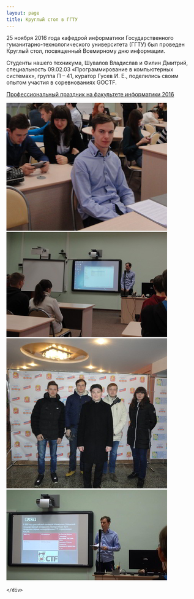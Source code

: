 ```yaml
---
layout: page
title: Круглый стол в ГГТУ
---
```

<section>
<p>25 ноября 2016 года кафедрой информатики Государственного гуманитарно-технологического университета (ГГТУ) был проведен Круглый стол, посвященный Всемирному дню информации.</p>
<p>Студенты нашего техникума, Шувалов Владислав и Филин Дмитрий, специальность 09.02.03 «Программирование в компьютерных системах», группа П – 41, куратор Гусев И. Е., поделились своим опытом участия в соревнованиях GOCTF.</p>
<p><a href="http://pedagog-mo.ru/index.php?option=com_k2&view=item&id=264:professionalnyj-prazdnik-na-fakultete-informatiki-2016&Itemid=130&lang=ru">Профессиональный праздник на факультете информатики 2016</a></p>
</section>
<section>
	<div class="posts">
		<article>
			<a href="/news/confggtu/1.jpg" target="_blank" class="image"><img src="/news/confggtu/pix/1.jpg" alt="1" /></a>
		</article>
		<article>
			<a href="/news/confggtu/2.jpg" target="_blank" class="image"><img src="/news/confggtu/pix/2.jpg" alt="2" /></a>
		</article>
		<article>
			<a href="/news/confggtu/3.jpg" target="_blank" class="image"><img src="/news/confggtu/pix/3.jpg" alt="3" /></a>
		</article>
		<article>
			<a href="/news/confggtu/4.jpg" target="_blank" class="image"><img src="/news/confggtu/pix/4.jpg" alt="4" /></a>
		</article>
		
	</div>
</section>